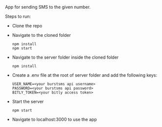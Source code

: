 App for sending SMS to the given number.

Steps to run:
* Clone the repo
* Navigate to the cloned folder

      npm install 
      npm start
* Navigate to the server folder inside the cloned folder
      
      npm install 

* Create a .env file at the root of server folder and add the following keys:

      USER_NAME=<your burstsms api username>
      PASSWORD=<your burstsms api password>
      BITLY_TOKEN=<your bitly access token>
      
* Start the server

      npm start
* Navigate to localhost:3000 to use the app
